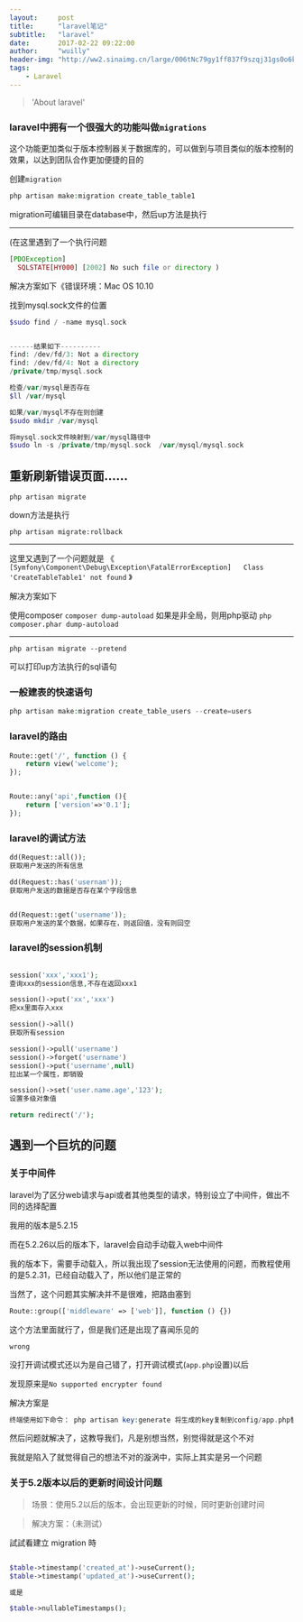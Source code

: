 ```yaml
---
layout:     post
title:      "laravel笔记"
subtitle:   "laravel"
date:       2017-02-22 09:22:00
author:     "wuilly"
header-img: "http://ww2.sinaimg.cn/large/006tNc79gy1ff837f9szqj31gs0o6k4a.jpg"
tags:
    - Laravel
---
```

> 'About laravel'

### laravel中拥有一个很强大的功能叫做`migrations`

这个功能更加类似于版本控制器关于数据库的，可以做到与项目类似的版本控制的效果，以达到团队合作更加便捷的目的

创建`migration`

``` php
php artisan make:migration create_table_table1 
```

migration可编辑目录在database中，然后up方法是执行


------------------------------------------------------------------------
(在这里遇到了一个执行问题

``` php
[PDOException]                                    
  SQLSTATE[HY000] [2002] No such file or directory )
```


解决方案如下《错误环境：Mac OS 10.10

找到mysql.sock文件的位置

``` php
$sudo find / -name mysql.sock


------结果如下----------
find: /dev/fd/3: Not a directory
find: /dev/fd/4: Not a directory
/private/tmp/mysql.sock

检查/var/mysql是否存在
$ll /var/mysql

如果/var/mysql不存在则创建
$sudo mkdir /var/mysql

将mysql.sock文件映射到/var/mysql路径中
$sudo ln -s /private/tmp/mysql.sock  /var/mysql/mysql.sock

```

重新刷新错误页面......
---------------------------------------------------------------------------


`php artisan migrate`

down方法是执行

`php artisan migrate:rollback`

---------------------------------------------------------------------------

这里又遇到了一个问题就是 《
`[Symfony\Component\Debug\Exception\FatalErrorException]  
  Class 'CreateTableTable1' not found` 
   》

解决方案如下

使用composer
	`composer dump-autoload`
如果是非全局，则用php驱动
 	`php  composer.phar dump-autoload`


---------------------------------------------------------------------------

`php artisan migrate --pretend`


可以打印up方法执行的sql语句


### 一般建表的快速语句

``` php
php artisan make:migration create_table_users --create=users

```

### laravel的路由

``` php
Route::get('/', function () {
    return view('welcome');
});


Route::any('api',function (){
    return ['version'=>'0.1'];
});
```

### laravel的调试方法

``` php
dd(Request::all());
获取用户发送的所有信息

dd(Request::has('usernam'));
获取用户发送的数据是否存在某个字段信息


dd(Request::get('username'));
获取用户发送的某个数据，如果存在，则返回值，没有则回空
```

### laravel的session机制

``` php

session('xxx','xxx1');
查询xxx的session信息,不存在返回xxx1

session()->put('xx','xxx')
把xx里面存入xxx

session()->all()
获取所有session

session()->pull('username')
session()->forget('username')
session()->put('username',null)
拉出某一个属性，即销毁

session()->set('user.name.age','123');
设置多级对象值

return redirect('/');

```


## 遇到一个巨坑的问题

### 关于中间件

laravel为了区分web请求与api或者其他类型的请求，特别设立了中间件，做出不同的选择配置

我用的版本是5.2.15

而在5.2.26以后的版本下，laravel会自动手动载入web中间件

我的版本下，需要手动载入，所以我出现了session无法使用的问题，而教程使用的是5.2.31，已经自动载入了，所以他们是正常的

当然了，这个问题其实解决并不是很难，把路由塞到

``` php
Route::group(['middleware' => ['web']], function () {})
```

这个方法里面就行了，但是我们还是出现了喜闻乐见的

`wrong`

没打开调试模式还以为是自己错了，打开调试模式(`app.php`设置)以后

发现原来是`No supported encrypter found`

解决方案是

``` php
终端使用如下命令： php artisan key:generate 将生成的key复制到config/app.php替换82行的APP_KEY键值。 
```

然后问题就解决了，这教导我们，凡是别想当然，别觉得就是这个不对

我就是陷入了就觉得自己的想法不对的漩涡中，实际上其实是另一个问题


### 关于5.2版本以后的更新时间设计问题

> 场景：使用5.2以后的版本，会出现更新的时候，同时更新创建时间

> 解决方案：（未测试）

試試看建立 migration 時

``` php

$table->timestamp('created_at')->useCurrent();
$table->timestamp('updated_at')->useCurrent();

或是

$table->nullableTimestamps();

```



